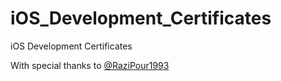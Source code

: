 # iOS_Development_Certificates
iOS Development Certificates

With special thanks to [@RaziPour1993](https://github.com/RaziPour1993)
